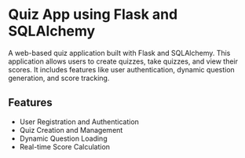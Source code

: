# Quiz App using Flask and SQLAlchemy

A web-based quiz application built with Flask and SQLAlchemy. This application allows users to create quizzes, take quizzes, and view their scores. It includes features like user authentication, dynamic question generation, and score tracking.

## Features

- User Registration and Authentication
- Quiz Creation and Management
- Dynamic Question Loading
- Real-time Score Calculation
